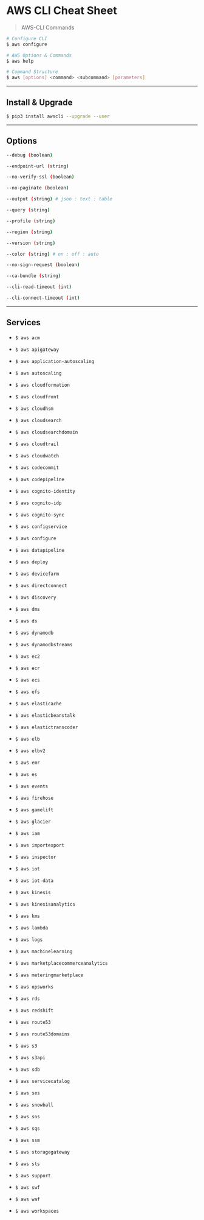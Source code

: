 # AWS CLI Cheat Sheet

> AWS-CLI Commands

```bash
# Configure CLI
$ aws configure

# AWS Options & Commands
$ aws help

# Command Structure
$ aws [options] <command> <subcommand> [parameters]
```

---

## Install & Upgrade
```bash
$ pip3 install awscli --upgrade --user
```

---

## Options
```bash
--debug (boolean)

--endpoint-url (string)

--no-verify-ssl (boolean)

--no-paginate (boolean)

--output (string) # json : text : table

--query (string)

--profile (string)

--region (string)

--version (string)

--color (string) # on : off : auto

--no-sign-request (boolean)

--ca-bundle (string)

--cli-read-timeout (int)

--cli-connect-timeout (int)
```

---

## Services

* `$ aws acm`

* `$ aws apigateway`

* `$ aws application-autoscaling`

* `$ aws autoscaling`

* `$ aws cloudformation`

* `$ aws cloudfront`

* `$ aws cloudhsm`

* `$ aws cloudsearch`

* `$ aws cloudsearchdomain`

* `$ aws cloudtrail`

* `$ aws cloudwatch`

* `$ aws codecommit`

* `$ aws codepipeline`

* `$ aws cognito-identity`

* `$ aws cognito-idp`

* `$ aws cognito-sync`

* `$ aws configservice`

* `$ aws configure`

* `$ aws datapipeline`

* `$ aws deploy`

* `$ aws devicefarm`

* `$ aws directconnect`

* `$ aws discovery`

* `$ aws dms`

* `$ aws ds`

* `$ aws dynamodb`

* `$ aws dynamodbstreams`

* `$ aws ec2`

* `$ aws ecr`

* `$ aws ecs`

* `$ aws efs`

* `$ aws elasticache`

* `$ aws elasticbeanstalk`

* `$ aws elastictranscoder`

* `$ aws elb`

* `$ aws elbv2`

* `$ aws emr`

* `$ aws es`

* `$ aws events`

* `$ aws firehose`

* `$ aws gamelift`

* `$ aws glacier`

* `$ aws iam`

* `$ aws importexport`

* `$ aws inspector`

* `$ aws iot`

* `$ aws iot-data`

* `$ aws kinesis`

* `$ aws kinesisanalytics`

* `$ aws kms`

* `$ aws lambda`

* `$ aws logs`

* `$ aws machinelearning`

* `$ aws marketplacecommerceanalytics`

* `$ aws meteringmarketplace`

* `$ aws opsworks`

* `$ aws rds`

* `$ aws redshift`

* `$ aws route53`

* `$ aws route53domains`

* `$ aws s3`

* `$ aws s3api`

* `$ aws sdb`

* `$ aws servicecatalog`

* `$ aws ses`

* `$ aws snowball`

* `$ aws sns`

* `$ aws sqs`

* `$ aws ssm`

* `$ aws storagegateway`

* `$ aws sts`

* `$ aws support`

* `$ aws swf`

* `$ aws waf`

* `$ aws workspaces`
